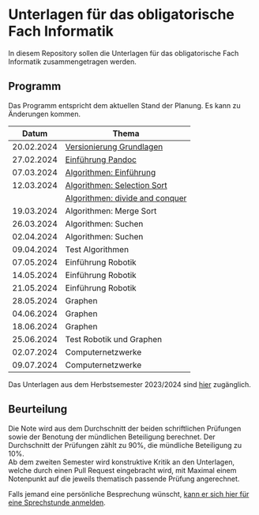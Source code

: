 # Unterlagen für das obligatorische Fach Informatik

In diesem Repository sollen die Unterlagen für das obligatorische Fach Informatik zusammengetragen werden.

## Programm

Das Programm entspricht dem aktuellen Stand der Planung. Es kann zu
Änderungen kommen.

| Datum | Thema |
| ----- | ----- |
| 20.02.2024 | [Versionierung Grundlagen](https://git-scm.com/book/de/v2) |
| 27.02.2024 | [Einführung Pandoc](240227/pandoc.md) |
| 07.03.2024 | [Algorithmen: Einführung](240305/algorithmen.md) |
| 12.03.2024 | [Algorithmen: Selection Sort](240312/src/beurteilung.mdbeurteilung.md) |
|            | [Algorithmen: divide and conquer](240312/divide_and_conquer.md) |
| 19.03.2024 | Algorithmen: Merge Sort |
| 26.03.2024 | Algorithmen: Suchen |
| 02.04.2024 | Algorithmen: Suchen |
| 09.04.2024 | Test Algorithmen |
| 07.05.2024 | Einführung Robotik |
| 14.05.2024 | Einführung Robotik |
| 21.05.2024 | Einführung Robotik |
| 28.05.2024 | Graphen |
| 04.06.2024 | Graphen |
| 18.06.2024 | Graphen |
| 25.06.2024 | Test Robotik und Graphen |
| 02.07.2024 | Computernetzwerke |
| 09.07.2024 | Computernetzwerke |

Das Unterlagen aus dem Herbstsemester 2023/2024 sind 
[hier](archive/programm_hs_23.md)
zugänglich.


## Beurteilung

Die Note wird aus dem Durchschnitt der beiden schriftlichen Prüfungen
sowie der Benotung der mündlichen Beteiligung berechnet. Der
Durchschnitt der Prüfungen zählt zu 90%, die mündliche Beteiligung zu
10%.  
Ab dem zweiten Semester wird konstruktive Kritik an den Unterlagen,
welche durch einen Pull Request eingebracht wird, mit Maximal einem
Notenpunkt auf die jeweils thematisch passende Prüfung angerechnet.

Falls jemand eine persönliche Besprechung wünscht, [kann er sich hier für
eine Sprechstunde anmelden](https://calendar.app.google/B6ZDE2UtWVfXkoo58).
